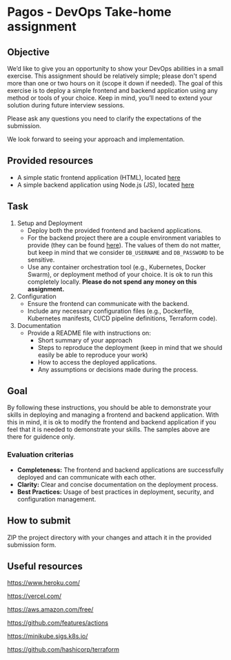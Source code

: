 # Pagos - DevOps Take-home assignment

## Objective

We’d like to give you an opportunity to show your DevOps abilities in a small exercise. This assignment should be relatively simple; please don't spend more than one or two hours on it (scope it down if needed). The goal of this exercise is to deploy a simple frontend and backend application using any method or tools of your choice. Keep in mind, you’ll need to extend your solution during future interview sessions.

Please ask any questions you need to clarify the expectations of the submission.

We look forward to seeing your approach and implementation.


## Provided resources

- A simple static frontend application (HTML), located [here](/frontend/)
- A simple backend application using Node.js (JS), located [here](/backend/)


## Task

1. Setup and Deployment
    - Deploy both the provided frontend and backend applications.
    - For the backend project there are a couple environment variables to provide (they can be found [here](/backend/.env.example)). The values of them do not matter, but keep in mind that we consider `DB_USERNAME` and `DB_PASSWORD` to be sensitive.
    - Use any container orchestration tool (e.g., Kubernetes, Docker Swarm), or deployment method of your choice. It is ok to run this completely locally. **Please do not spend any money on this assignment.**
2. Configuration
    - Ensure the frontend can communicate with the backend.
    - Include any necessary configuration files (e.g., Dockerfile, Kubernetes manifests, CI/CD pipeline definitions, Terraform code).
3. Documentation
    - Provide a README file with instructions on:
      - Short summary of your approach
      - Steps to reproduce the deployment (keep in mind that we should easily be able to reproduce your work)
      - How to access the deployed applications.
      - Any assumptions or decisions made during the process.


## Goal

By following these instructions, you should be able to demonstrate your skills in deploying and managing a frontend and backend application. With this in mind, it is ok to modify the frontend and backend application if you feel that it is needed to demonstrate your skills. The samples above are there for guidence only. 


### Evaluation criterias
   - **Completeness:** The frontend and backend applications are successfully deployed and can communicate with each other.
   - **Clarity:** Clear and concise documentation on the deployment process.
   - **Best Practices:** Usage of best practices in deployment, security, and configuration management.
  

## How to submit

ZIP the project directory with your changes and attach it in the provided submission form. 


## Useful resources

https://www.heroku.com/

https://vercel.com/

https://aws.amazon.com/free/

https://github.com/features/actions

https://minikube.sigs.k8s.io/

https://github.com/hashicorp/terraform


